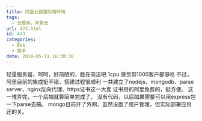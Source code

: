 ```yaml
---
title: 阿里云搭建后端环境
tags:
  - 云服务，阿里云
url: 473.html
id: 473
categories:
  - Bob
  - 技术
date: 2018-05-11 16:30:38
---
```


轻量服务器，呵呵，好简陋的，胜在简洁吧 1cpu 感觉带1000客户都够呛 不过，阿里目前的集成挺不错，搭建过程很顺利 一共建立了nodejs、mongodb、parse server、nginx反向代理、https证书这一大套 证书用的阿里免费的，挺方便。 这一堆弄完，一个后端就算简单完成了。 没有代码，以后如果需要可以用express包一下parse去搞。 mongo目前开了外网，虽然设置了用户管理，但实际部署应用还的关。